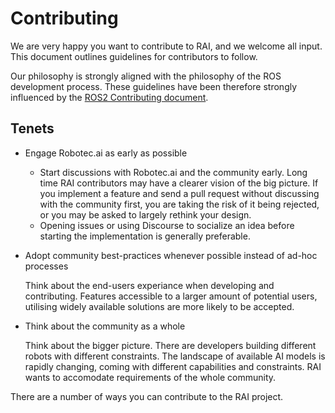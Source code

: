 # Contributing

We are very happy you want to contribute to RAI, and we welcome all input.
This document outlines guidelines for contributors to follow.

Our philosophy is strongly aligned with the philosophy of the ROS development process.
These guidelines have been therefore strongly influenced by the [ROS2 Contributing document](https://docs.ros.org/en/jazzy/The-ROS2-Project/Contributing.html).

## Tenets

 - Engage Robotec.ai as early as possible
    - Start discussions with Robotec.ai and the community early. Long time RAI contributors may have a clearer vision of the big picture. If you implement a feature and send a pull request without discussing with the community first, you are taking the risk of it being rejected, or you may be asked to largely rethink your design.
    - Opening issues or using Discourse to socialize an idea before starting the implementation is generally preferable.

 - Adopt community best-practices whenever possible instead of ad-hoc processes

    Think about the end-users experiance when developing and contributing. Features accessible to a larger amount of potential users, utilising widely available solutions are more likely to be accepted.

 - Think about the community as a whole
    
    Think about the bigger picture. There are developers building different robots with different constraints. The landscape of available AI models is rapidly changing, coming with different capabilities and constraints. RAI wants to accomodate requirements of the whole community.

There are a number of ways you can contribute to the RAI project.



    

